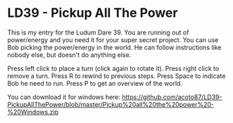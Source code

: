 # LD39 - Pickup All The Power
This is my entry for the Ludum Dare 39.
You are running out of power/energy and you need it for your super secret project.
You can use Bob picking the power/energy in the world. He can follow instructions like nobody else, but doesn't do anything else.

Press left click to place a turn (click again to rotate it).
Press right click to remove a turn.
Press R to rewind to previous steps.
Press Space to indicate Bob he need to run.
Press P to get an overview of the world.

You can download it for windows here: 
https://github.com/acoto87/LD39-PickupAllThePower/blob/master/Pickup%20all%20the%20power%20-%20Windows.zip

